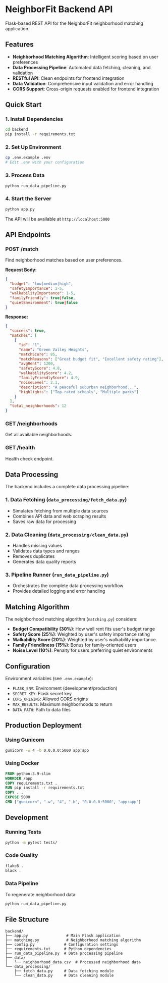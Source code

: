# NeighborFit Backend API

Flask-based REST API for the NeighborFit neighborhood matching application.

## Features

- **Neighborhood Matching Algorithm**: Intelligent scoring based on user preferences
- **Data Processing Pipeline**: Automated data fetching, cleaning, and validation
- **RESTful API**: Clean endpoints for frontend integration
- **Data Validation**: Comprehensive input validation and error handling
- **CORS Support**: Cross-origin requests enabled for frontend integration

## Quick Start

### 1. Install Dependencies

```bash
cd backend
pip install -r requirements.txt
```

### 2. Set Up Environment

```bash
cp .env.example .env
# Edit .env with your configuration
```

### 3. Process Data

```bash
python run_data_pipeline.py
```

### 4. Start the Server

```bash
python app.py
```

The API will be available at `http://localhost:5000`

## API Endpoints

### POST /match
Find neighborhood matches based on user preferences.

**Request Body:**
```json
{
  "budget": "low|medium|high",
  "safetyImportance": 1-5,
  "walkabilityImportance": 1-5,
  "familyFriendly": true|false,
  "quietEnvironment": true|false
}
```

**Response:**
```json
{
  "success": true,
  "matches": [
    {
      "id": "1",
      "name": "Green Valley Heights",
      "matchScore": 85,
      "matchReasons": ["Great budget fit", "Excellent safety rating"],
      "avgRent": 1200,
      "safetyScore": 4.8,
      "walkabilityScore": 4.2,
      "familyFriendlyScore": 4.9,
      "noiseLevel": 2.1,
      "description": "A peaceful suburban neighborhood...",
      "highlights": ["Top-rated schools", "Multiple parks"]
    }
  ],
  "total_neighborhoods": 12
}
```

### GET /neighborhoods
Get all available neighborhoods.

### GET /health
Health check endpoint.

## Data Processing

The backend includes a complete data processing pipeline:

### 1. Data Fetching (`data_processing/fetch_data.py`)
- Simulates fetching from multiple data sources
- Combines API data and web scraping results
- Saves raw data for processing

### 2. Data Cleaning (`data_processing/clean_data.py`)
- Handles missing values
- Validates data types and ranges
- Removes duplicates
- Generates data quality reports

### 3. Pipeline Runner (`run_data_pipeline.py`)
- Orchestrates the complete data processing workflow
- Provides detailed logging and error handling

## Matching Algorithm

The neighborhood matching algorithm (`matching.py`) considers:

- **Budget Compatibility (30%)**: How well rent fits user's budget range
- **Safety Score (25%)**: Weighted by user's safety importance rating
- **Walkability Score (20%)**: Weighted by user's walkability importance
- **Family Friendliness (15%)**: Bonus for family-oriented users
- **Noise Level (10%)**: Penalty for users preferring quiet environments

## Configuration

Environment variables (see `.env.example`):

- `FLASK_ENV`: Environment (development/production)
- `SECRET_KEY`: Flask secret key
- `CORS_ORIGINS`: Allowed CORS origins
- `MAX_RESULTS`: Maximum neighborhoods to return
- `DATA_PATH`: Path to data files

## Production Deployment

### Using Gunicorn

```bash
gunicorn -w 4 -b 0.0.0.0:5000 app:app
```

### Using Docker

```dockerfile
FROM python:3.9-slim
WORKDIR /app
COPY requirements.txt .
RUN pip install -r requirements.txt
COPY . .
EXPOSE 5000
CMD ["gunicorn", "-w", "4", "-b", "0.0.0.0:5000", "app:app"]
```

## Development

### Running Tests

```bash
python -m pytest tests/
```

### Code Quality

```bash
flake8 .
black .
```

### Data Pipeline

To regenerate neighborhood data:

```bash
python run_data_pipeline.py
```

## File Structure

```
backend/
├── app.py                 # Main Flask application
├── matching.py            # Neighborhood matching algorithm
├── config.py             # Configuration settings
├── requirements.txt      # Python dependencies
├── run_data_pipeline.py  # Data processing pipeline
├── data/
│   └── neighborhood_data.csv  # Processed neighborhood data
└── data_processing/
    ├── fetch_data.py     # Data fetching module
    └── clean_data.py     # Data cleaning module
```